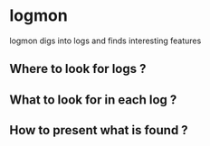 # logmon
logmon digs into logs and finds interesting features

## Where to look for logs ?

## What to look for in each log ?

## How to present what is found ?

